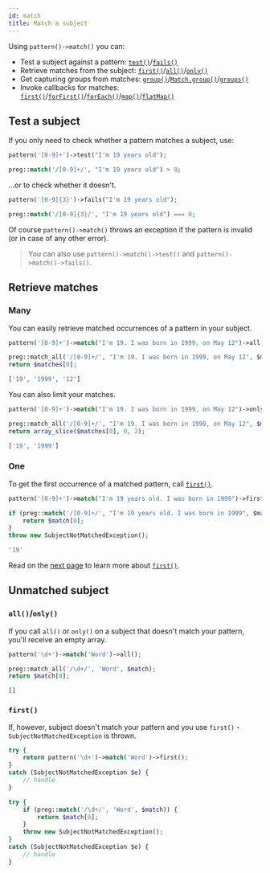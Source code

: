```yaml
---
id: match
title: Match a subject
---
```


Using `pattern()->match()` you can:
 - Test a subject against a pattern: [`test()`](#test-a-subject)/[`fails()`](#test-a-subject)
 - Retrieve matches from the subject: [`first()`](#one)/[`all()`](#many)/[`only()`](#many)
 - Get capturing groups from matches: [`group()`](match-details.md)/[`Match.group()`](match-details.md)/[`groups()`](match-details.md)
 - Invoke callbacks for matches: [`first()`](match-first.md#use-first-with-callback)/[`forFirst()`](match-for-first.md)/[`forEach()`](match-for-each.md)/[`map()`](match-map.md)/[`flatMap()`](match-flat-map.md)

## Test a subject

If you only need to check whether a pattern matches a subject, use:

<!--DOCUSAURUS_CODE_TABS-->
<!--T-Regx-->
```php
pattern('[0-9]+')->test("I'm 19 years old");
```
<!--PHP-->
```php
preg::match('/[0-9]+/', "I'm 19 years old") > 0;
```
<!--END_DOCUSAURUS_CODE_TABS-->

...or to check whether it doesn't.

<!--DOCUSAURUS_CODE_TABS-->
<!--T-Regx-->
```php
pattern('[0-9]{3}')->fails("I'm 19 years old");
```
<!--PHP-->
```php
preg::match('/[0-9]{3}/', "I'm 19 years old") === 0;
```
<!--END_DOCUSAURUS_CODE_TABS-->

Of course `pattern()->match()` throws an exception if the pattern is invalid (or in case of any other error).

> You can also use `pattern()->match()->test()` and `pattern()->match()->fails()`.

## Retrieve matches

### Many

You can easily retrieve matched occurrences of a pattern in your subject.

<!--DOCUSAURUS_CODE_TABS-->
<!--T-Regx-->
```php
pattern('[0-9]+')->match("I'm 19. I was born in 1999, on May 12")->all();
```
<!--PHP-->
```php
preg::match_all('/[0-9]+/', "I'm 19. I was born in 1999, on May 12", $matches);
return $matches[0];
```
<!--END_DOCUSAURUS_CODE_TABS-->

```php
['19', '1999', '12']
```

You can also limit your matches.

<!--DOCUSAURUS_CODE_TABS-->
<!--T-Regx-->
```php
pattern('[0-9]+')->match("I'm 19. I was born in 1999, on May 12")->only(2);
```
<!--PHP-->
```php
preg::match_all('/[0-9]+/', "I'm 19. I was born in 1999, on May 12", $matches);
return array_slice($matches[0], 0, 2);
```
<!--END_DOCUSAURUS_CODE_TABS-->

```php
['19', '1999']
```

### One

To get the first occurrence of a matched pattern, call [`first()`](match-first.md).

<!--DOCUSAURUS_CODE_TABS-->
<!--T-Regx-->
```php
pattern('[0-9]+')->match("I'm 19 years old. I was born in 1999")->first();
```
<!--PHP-->
```php
if (preg::match('/[0-9]+/', "I'm 19 years old. I was born in 1999", $match)) {
    return $match[0];
}
throw new SubjectNotMatchedException();
```
<!--END_DOCUSAURUS_CODE_TABS-->

```php
'19'
```

Read on the [next page](match-first.md) to learn more about [`first()`](match-first.md).

## Unmatched subject

### `all()`/`only()`

If you call `all()` or `only()` on a subject that doesn't match your pattern, you'll receive an empty array.

<!--DOCUSAURUS_CODE_TABS-->
<!--T-Regx-->
```php
pattern('\d+')->match('Word')->all();
```
<!--PHP-->
```php
preg::match_all('/\d+/', 'Word', $match);
return $match[0];
```
<!--END_DOCUSAURUS_CODE_TABS-->

```php
[]
```

### `first()`

If, however, subject doesn't match your pattern and you use `first()` - `SubjectNotMatchedException` is thrown.

<!--DOCUSAURUS_CODE_TABS-->
<!--T-Regx-->
```php
try {
    return pattern('\d+')->match('Word')->first();
}
catch (SubjectNotMatchedException $e) {
    // handle
}
```
<!--PHP-->
```php
try {
    if (preg::match('/\d+/', 'Word', $match)) {
        return $match[0];
    }
    throw new SubjectNotMatchedException();
}
catch (SubjectNotMatchedException $e) {
    // handle
}
```
<!--END_DOCUSAURUS_CODE_TABS-->

